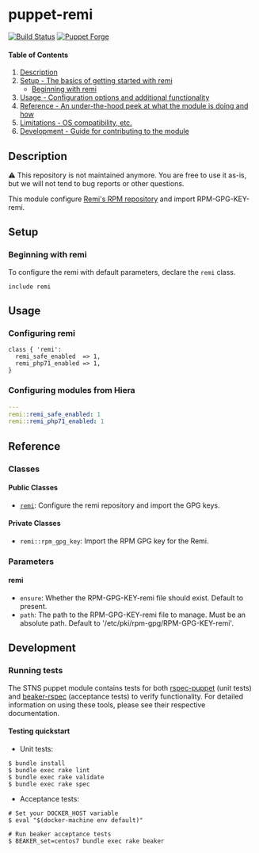 # puppet-remi

[![Build Status](https://img.shields.io/travis/hfm/puppet-remi/master.svg?style=flat-square)](https://travis-ci.org/hfm/puppet-remi)
[![Puppet Forge](https://img.shields.io/puppetforge/v/hfm/remi.svg?style=flat-square)](https://forge.puppet.com/hfm/remi)

#### Table of Contents

1. [Description](#description)
1. [Setup - The basics of getting started with remi](#setup)
    * [Beginning with remi](#beginning-with-remi)
1. [Usage - Configuration options and additional functionality](#usage)
1. [Reference - An under-the-hood peek at what the module is doing and how](#reference)
1. [Limitations - OS compatibility, etc.](#limitations)
1. [Development - Guide for contributing to the module](#development)

## Description

:warning: This repository is not maintained anymore. You are free to use it as-is, but we will not tend to bug reports or other questions.

This module configure [Remi's RPM repository](http://rpms.famillecollet.com/) and import RPM-GPG-KEY-remi.

## Setup

### Beginning with remi

To configure the remi with default parameters, declare the `remi` class.

```puppet
include remi
```

## Usage

### Configuring remi

```puppet
class { 'remi':
  remi_safe_enabled  => 1,
  remi_php71_enabled => 1,
}
```

### Configuring modules from Hiera

```yaml
---
remi::remi_safe_enabled: 1
remi::remi_php71_enabled: 1
```

## Reference

### Classes

#### Public Classes

- [`remi`](#remi):  Configure the remi repository and import the GPG keys.

#### Private Classes

- `remi::rpm_gpg_key`: Import the RPM GPG key for the Remi.

### Parameters

#### remi

- `ensure`: Whether the RPM-GPG-KEY-remi file should exist. Default to present.
- `path`: The path to the RPM-GPG-KEY-remi file to manage. Must be an absolute path. Default to '/etc/pki/rpm-gpg/RPM-GPG-KEY-remi'.

## Development

### Running tests

The STNS puppet module contains tests for both [rspec-puppet](http://rspec-puppet.com/) (unit tests) and [beaker-rspec](https://github.com/puppetlabs/beaker-rspec) (acceptance tests) to verify functionality. For detailed information on using these tools, please see their respective documentation.

#### Testing quickstart

- Unit tests:

```console
$ bundle install
$ bundle exec rake lint
$ bundle exec rake validate
$ bundle exec rake spec
```

- Acceptance tests:

```console
# Set your DOCKER_HOST variable
$ eval "$(docker-machine env default)"

# Run beaker acceptance tests
$ BEAKER_set=centos7 bundle exec rake beaker
```
